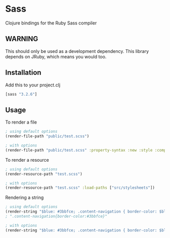 Sass
==============

Clojure bindings for the Ruby Sass compiler

## WARNING

This should only be used as a development dependency. This library depends on JRuby, which means you would too.

## Installation

Add this to your project.clj

``` clojure
[sass "3.2.6"]
```

## Usage

To render a file

``` clojure
; using default options
(render-file-path "public/test.scss")

; with options
(render-file-path "public/test.scss" :property-syntax :new :style :compressed)
```

To render a resource

``` clojure
; using default options
(render-resource-path "test.scss")

; with options
(render-resource-path "test.scss" :load-paths ["src/stylesheets"])
```

Rendering a string

``` clojure
; using default options
(render-string "$blue: #3bbfce; .content-navigation { border-color: $blue; }")
; ".content-navigation{border-color:#3bbfce}"

; with options
(render-string "$blue: #3bbfce; .content-navigation { border-color: $blue; }" :style :compressed :syntax :scss)
```
